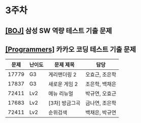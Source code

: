 # 3주차


## [[BOJ]](https://www.acmicpc.net/workbook/view/1152) 삼성 SW 역량 테스트 기출 문제

## [[Programmers]](https://school.programmers.co.kr/learn/challenges?order=acceptance_desc&page=1&partIds=37527%2C25448%2C20069%2C17214%2C12286%2C9317&languages=python3%2Cjavascript&levels=2) 카카오 코딩  테스트 기출 문제

|문제 |난이도|문제 제목      |담당          |
|-----|---|-------------|--------------|
|17779|G3|게리맨더링 2    |오효근, 조은학|
|17837|G3|새로운 게임 2   |조은학, 백채은|
|72411|Lv2|메뉴 리뉴얼     |박규연, 오효근|
|17683|Lv2|[3차] 방금그곡  |금나연, 조은학|
|72411|Lv2|순위검색        |백채은, 박규연|
